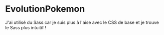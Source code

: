 # EvolutionPokemon

J'ai utilisé du Sass car je suis plus à l'aise avec le CSS de base et je trouve le Sass plus intuitif ! 